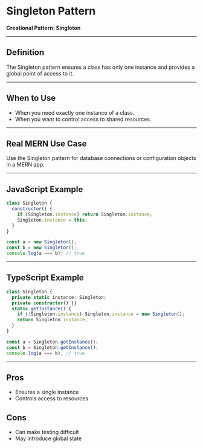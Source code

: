 # Singleton Pattern

**Creational Pattern: Singleton**

---

## Definition
The Singleton pattern ensures a class has only one instance and provides a global point of access to it.

---

## When to Use
- When you need exactly one instance of a class.
- When you want to control access to shared resources.

---

## Real MERN Use Case
Use the Singleton pattern for database connections or configuration objects in a MERN app.

---

## JavaScript Example
```js
class Singleton {
  constructor() {
    if (Singleton.instance) return Singleton.instance;
    Singleton.instance = this;
  }
}

const a = new Singleton();
const b = new Singleton();
console.log(a === b); // true
```

---

## TypeScript Example
```ts
class Singleton {
  private static instance: Singleton;
  private constructor() {}
  static getInstance() {
    if (!Singleton.instance) Singleton.instance = new Singleton();
    return Singleton.instance;
  }
}

const a = Singleton.getInstance();
const b = Singleton.getInstance();
console.log(a === b); // true
```

---

## Pros
- Ensures a single instance
- Controls access to resources

## Cons
- Can make testing difficult
- May introduce global state